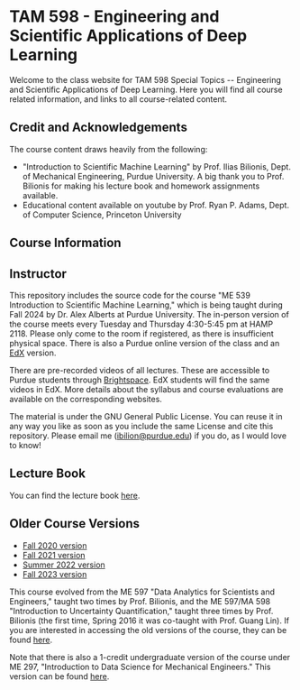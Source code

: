 # TAM 598 - Engineering and Scientific Applications of Deep Learning 

Welcome to the class website for TAM 598 Special Topics -- Engineering and Scientific Applications of Deep Learning. 
Here you will find all course related information, and links to all course-related content. 

## Credit and Acknowledgements 

The course content draws heavily from the following: 

+ "Introduction to Scientific Machine Learning" by Prof. Ilias Bilionis, Dept. of Mechanical Engineering, Purdue University. A big thank you to Prof. Bilionis for making his lecture book and homework assignments available.
+ Educational content available on youtube by Prof. Ryan P. Adams, Dept. of Computer Science, Princeton University

## Course Information 

## Instructor 



This repository includes the source code for the course "ME 539 Introduction to Scientific Machine Learning," which is being taught during Fall 2024 by Dr. Alex Alberts at Purdue University.
The in-person version of the course meets every Tuesday and Thursday 4:30-5:45 pm at HAMP 2118.
Please only come to the room if registered, as there is insufficient physical space.
There is also a Purdue online version of the class and an [EdX](https://courses.edx.org/courses/course-v1:PurdueX+ME597x+2T2020/course/) version.

There are pre-recorded videos of all lectures.
These are accessible to Purdue students through [Brightspace](https://purdue.brightspace.com/d2l/login).
EdX students will find the same videos in EdX.
More details about the syllabus and course evaluations are available on the corresponding websites.

The material is under the GNU General Public License. You can reuse it in any way you like as soon as you include the same License and cite this repository. Please email me (ibilion@purdue.edu) if you do, as I would love to know!

## Lecture Book

You can find the lecture book [here](https://predictivesciencelab.github.io/data-analytics-se/index.html).

## Older Course Versions

+ [Fall 2020 version](https://github.com/PredictiveScienceLab/data-analytics-se/tree/fall2020)
+ [Fall 2021 version](https://github.com/PredictiveScienceLab/data-analytics-se/tree/fall2021)
+ [Summer 2022 version](https://github.com/PredictiveScienceLab/data-analytics-se/tree/summer2022)
+ [Fall 2023 version](https://github.com/PredictiveScienceLab/data-analytics-se/tree/fall2023)

This course evolved from the ME 597 "Data Analytics for Scientists and Engineers," taught two times by Prof. Bilionis, and the ME 597/MA 598 "Introduction to Uncertainty Quantification," taught three times by Prof. Bilionis (the first time, Spring 2016 it was co-taught with Prof. Guang Lin).
If you are interested in accessing the old versions of the course, they can be found [here](https://github.com/PredictiveScienceLab/uq-course).

Note that there is also a 1-credit undergraduate version of the course under ME 297, "Introduction to Data Science for Mechanical Engineers." This version can be found [here](https://github.com/PurdueMechanicalEngineering/me-297-intro-to-data-science).
